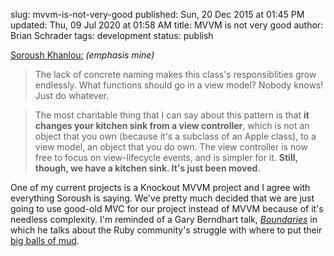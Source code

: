 slug: mvvm-is-not-very-good
published: Sun, 20 Dec 2015 at 01:45 PM
updated: Thu, 09 Jul 2020 at 01:58 AM
title: MVVM is not very good
author: Brian Schrader
tags: development
status: publish

[Soroush Khanlou:][1] *(emphasis mine)*

> The lack of concrete naming makes this class's responsiblities grow endlessly. What functions should go in a view model? Nobody knows! Just do whatever.

> The most charitable thing that I can say about this pattern is that **it changes your kitchen sink from a view controller**, which is not an object that you own (because it's a subclass of an Apple class), to a view model, an object that you do own. The view controller is now free to focus on view-lifecycle events, and is simpler for it. **Still, though, we have a kitchen sink. It's just been moved**.

[1]: http://khanlou.com/2015/12/mvvm-is-not-very-good/

One of my current projects is a Knockout MVVM project and I agree with everything Soroush is saying. We've pretty much decided that we are just going to use good-old MVC for our project instead of MVVM because of it's needless complexity. I'm reminded of a Gary Berndhart talk, [*Boundaries*][2] in which he talks about the Ruby community's struggle with where to put their [big balls of mud][3].

[2]: https://www.youtube.com/watch?v=yTkzNHF6rMs
[3]: https://en.wikipedia.org/wiki/Big_ball_of_mud
